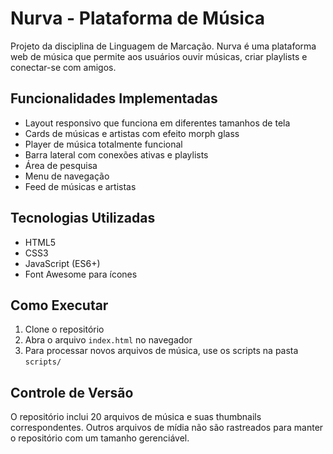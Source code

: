 # Nurva - Plataforma de Música

Projeto da disciplina de Linguagem de Marcação. Nurva é uma plataforma web de música que permite aos usuários ouvir músicas, criar playlists e conectar-se com amigos.

## Funcionalidades Implementadas

- Layout responsivo que funciona em diferentes tamanhos de tela
- Cards de músicas e artistas com efeito morph glass
- Player de música totalmente funcional
- Barra lateral com conexões ativas e playlists
- Área de pesquisa
- Menu de navegação
- Feed de músicas e artistas

## Tecnologias Utilizadas

- HTML5
- CSS3
- JavaScript (ES6+)
- Font Awesome para ícones

## Como Executar

1. Clone o repositório
2. Abra o arquivo `index.html` no navegador
3. Para processar novos arquivos de música, use os scripts na pasta `scripts/`

## Controle de Versão

O repositório inclui 20 arquivos de música e suas thumbnails correspondentes. Outros arquivos de mídia não são rastreados para manter o repositório com um tamanho gerenciável.
